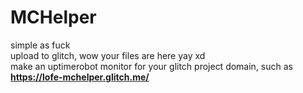 # MCHelper
 
simple as fuck<br>
upload to glitch, wow your files are here yay xd<br>
make an uptimerobot monitor for your glitch project domain, such as **https://lofe-mchelper.glitch.me/**
